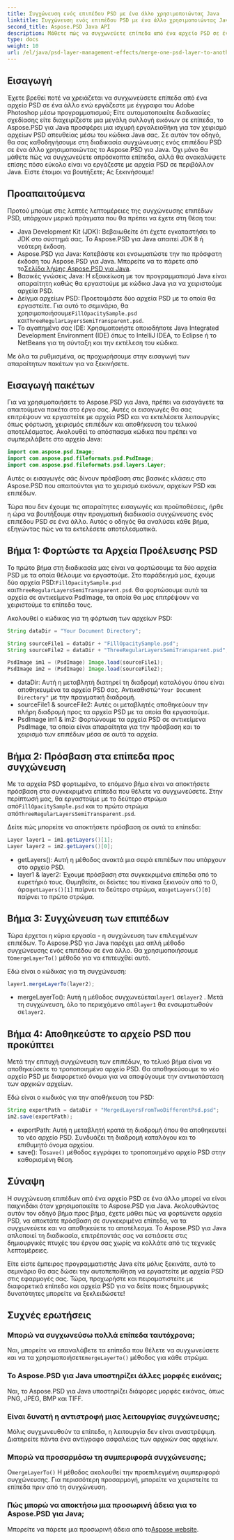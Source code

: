 ```yaml
---
title: Συγχώνευση ενός επιπέδου PSD με ένα άλλο χρησιμοποιώντας Java
linktitle: Συγχώνευση ενός επιπέδου PSD με ένα άλλο χρησιμοποιώντας Java
second_title: Aspose.PSD Java API
description: Μάθετε πώς να συγχωνεύετε επίπεδα από ένα αρχείο PSD σε ένα άλλο χρησιμοποιώντας το Aspose.PSD για Java με το βήμα προς βήμα εκμάθησή μας. Ιδανικό για την αυτοματοποίηση των διαδικασιών σχεδιασμού σας.
type: docs
weight: 10
url: /el/java/psd-layer-management-effects/merge-one-psd-layer-to-another/
---
```

## Εισαγωγή

Έχετε βρεθεί ποτέ να χρειάζεται να συγχωνεύσετε επίπεδα από ένα αρχείο PSD σε ένα άλλο ενώ εργάζεστε με έγγραφα του Adobe Photoshop μέσω προγραμματισμού; Είτε αυτοματοποιείτε διαδικασίες σχεδίασης είτε διαχειρίζεστε μια μεγάλη συλλογή εικόνων σε επίπεδα, το Aspose.PSD για Java προσφέρει μια ισχυρή εργαλειοθήκη για τον χειρισμό αρχείων PSD απευθείας μέσω του κώδικα Java σας. Σε αυτόν τον οδηγό, θα σας καθοδηγήσουμε στη διαδικασία συγχώνευσης ενός επιπέδου PSD σε ένα άλλο χρησιμοποιώντας το Aspose.PSD για Java. Όχι μόνο θα μάθετε πώς να συγχωνεύετε απρόσκοπτα επίπεδα, αλλά θα ανακαλύψετε επίσης πόσο εύκολο είναι να εργάζεστε με αρχεία PSD σε περιβάλλον Java. Είστε έτοιμοι να βουτήξετε; Ας ξεκινήσουμε!

## Προαπαιτούμενα

Προτού μπούμε στις λεπτές λεπτομέρειες της συγχώνευσης επιπέδων PSD, υπάρχουν μερικά πράγματα που θα πρέπει να έχετε στη θέση του:

- Java Development Kit (JDK): Βεβαιωθείτε ότι έχετε εγκαταστήσει το JDK στο σύστημά σας. Το Aspose.PSD για Java απαιτεί JDK 8 ή νεότερη έκδοση.
-  Aspose.PSD για Java: Κατεβάστε και ενσωματώστε την πιο πρόσφατη έκδοση του Aspose.PSD για Java. Μπορείτε να το πάρετε από το[Σελίδα λήψης Aspose.PSD για Java](https://releases.aspose.com/psd/java/).
- Βασικές γνώσεις Java: Η εξοικείωση με τον προγραμματισμό Java είναι απαραίτητη καθώς θα εργαστούμε με κώδικα Java για να χειριστούμε αρχεία PSD.
-  Δείγμα αρχείων PSD: Προετοιμάστε δύο αρχεία PSD με τα οποία θα εργαστείτε. Για αυτό το σεμινάριο, θα χρησιμοποιήσουμε`FillOpacitySample.psd` και`ThreeRegularLayersSemiTransparent.psd`.
- Το αγαπημένο σας IDE: Χρησιμοποιήστε οποιοδήποτε Java Integrated Development Environment (IDE) όπως το IntelliJ IDEA, το Eclipse ή το NetBeans για τη σύνταξη και την εκτέλεση του κώδικα.

Με όλα τα ρυθμισμένα, ας προχωρήσουμε στην εισαγωγή των απαραίτητων πακέτων για να ξεκινήσετε.

## Εισαγωγή πακέτων

Για να χρησιμοποιήσετε το Aspose.PSD για Java, πρέπει να εισαγάγετε τα απαιτούμενα πακέτα στο έργο σας. Αυτές οι εισαγωγές θα σας επιτρέψουν να εργαστείτε με αρχεία PSD και να εκτελέσετε λειτουργίες όπως φόρτωση, χειρισμός επιπέδων και αποθήκευση του τελικού αποτελέσματος. Ακολουθεί το απόσπασμα κώδικα που πρέπει να συμπεριλάβετε στο αρχείο Java:

```java
import com.aspose.psd.Image;
import com.aspose.psd.fileformats.psd.PsdImage;
import com.aspose.psd.fileformats.psd.layers.Layer;
```

Αυτές οι εισαγωγές σάς δίνουν πρόσβαση στις βασικές κλάσεις στο Aspose.PSD που απαιτούνται για το χειρισμό εικόνων, αρχείων PSD και επιπέδων.

Τώρα που δεν έχουμε τις απαραίτητες εισαγωγές και προϋποθέσεις, ήρθε η ώρα να βουτήξουμε στην πραγματική διαδικασία συγχώνευσης ενός επιπέδου PSD σε ένα άλλο. Αυτός ο οδηγός θα αναλύσει κάθε βήμα, εξηγώντας πώς να τα εκτελέσετε αποτελεσματικά.

## Βήμα 1: Φορτώστε τα Αρχεία Προέλευσης PSD

 Το πρώτο βήμα στη διαδικασία μας είναι να φορτώσουμε τα δύο αρχεία PSD με τα οποία θέλουμε να εργαστούμε. Στο παράδειγμά μας, έχουμε δύο αρχεία PSD:`FillOpacitySample.psd` και`ThreeRegularLayersSemiTransparent.psd`. Θα φορτώσουμε αυτά τα αρχεία σε αντικείμενα PsdImage, τα οποία θα μας επιτρέψουν να χειριστούμε τα επίπεδα τους.

Ακολουθεί ο κώδικας για τη φόρτωση των αρχείων PSD:

```java
String dataDir = "Your Document Directory";

String sourceFile1 = dataDir + "FillOpacitySample.psd";
String sourceFile2 = dataDir + "ThreeRegularLayersSemiTransparent.psd";

PsdImage im1 = (PsdImage) Image.load(sourceFile1);
PsdImage im2 = (PsdImage) Image.load(sourceFile2);
```

- dataDir: Αυτή η μεταβλητή διατηρεί τη διαδρομή καταλόγου όπου είναι αποθηκευμένα τα αρχεία PSD σας. Αντικαθιστώ`"Your Document Directory"` με την πραγματική διαδρομή.
- sourceFile1 & sourceFile2: Αυτές οι μεταβλητές αποθηκεύουν την πλήρη διαδρομή προς τα αρχεία PSD με τα οποία θα εργαστούμε.
- PsdImage im1 & im2: Φορτώνουμε τα αρχεία PSD σε αντικείμενα PsdImage, τα οποία είναι απαραίτητα για την πρόσβαση και το χειρισμό των επιπέδων μέσα σε αυτά τα αρχεία.

## Βήμα 2: Πρόσβαση στα επίπεδα προς συγχώνευση

 Με τα αρχεία PSD φορτωμένα, το επόμενο βήμα είναι να αποκτήσετε πρόσβαση στα συγκεκριμένα επίπεδα που θέλετε να συγχωνεύσετε. Στην περίπτωσή μας, θα εργαστούμε με το δεύτερο στρώμα από`FillOpacitySample.psd` και το πρώτο στρώμα από`ThreeRegularLayersSemiTransparent.psd`.

Δείτε πώς μπορείτε να αποκτήσετε πρόσβαση σε αυτά τα επίπεδα:

```java
Layer layer1 = im1.getLayers()[1];
Layer layer2 = im2.getLayers()[0];
```

- getLayers(): Αυτή η μέθοδος ανακτά μια σειρά επιπέδων που υπάρχουν στο αρχείο PSD.
-  layer1 & layer2: Έχουμε πρόσβαση στα συγκεκριμένα επίπεδα από το ευρετήριό τους. Θυμηθείτε, οι δείκτες του πίνακα ξεκινούν από το 0, άρα`getLayers()[1]` παίρνει το δεύτερο στρώμα, και`getLayers()[0]` παίρνει το πρώτο στρώμα.

## Βήμα 3: Συγχώνευση των επιπέδων

Τώρα έρχεται η κύρια εργασία - η συγχώνευση των επιλεγμένων επιπέδων. Το Aspose.PSD για Java παρέχει μια απλή μέθοδο συγχώνευσης ενός επιπέδου σε ένα άλλο. Θα χρησιμοποιήσουμε το`mergeLayerTo()` μέθοδο για να επιτευχθεί αυτό.

Εδώ είναι ο κώδικας για τη συγχώνευση:

```java
layer1.mergeLayerTo(layer2);
```

-  mergeLayerTo(): Αυτή η μέθοδος συγχωνεύεται`layer1` σε`layer2` . Μετά τη συγχώνευση, όλο το περιεχόμενο από`layer1` θα ενσωματωθούν σε`layer2`.

## Βήμα 4: Αποθηκεύστε το αρχείο PSD που προκύπτει

Μετά την επιτυχή συγχώνευση των επιπέδων, το τελικό βήμα είναι να αποθηκεύσετε το τροποποιημένο αρχείο PSD. Θα αποθηκεύσουμε το νέο αρχείο PSD με διαφορετικό όνομα για να αποφύγουμε την αντικατάσταση των αρχικών αρχείων.

Εδώ είναι ο κωδικός για την αποθήκευση του PSD:

```java
String exportPath = dataDir + "MergedLayersFromTwoDifferentPsd.psd";
im2.save(exportPath);
```

- exportPath: Αυτή η μεταβλητή κρατά τη διαδρομή όπου θα αποθηκευτεί το νέο αρχείο PSD. Συνδυάζει τη διαδρομή καταλόγου και το επιθυμητό όνομα αρχείου.
-  save(): Το`save()` μέθοδος εγγράφει το τροποποιημένο αρχείο PSD στην καθορισμένη θέση.

## Σύναψη

Η συγχώνευση επιπέδων από ένα αρχείο PSD σε ένα άλλο μπορεί να είναι παιχνιδάκι όταν χρησιμοποιείτε το Aspose.PSD για Java. Ακολουθώντας αυτόν τον οδηγό βήμα προς βήμα, έχετε μάθει πώς να φορτώνετε αρχεία PSD, να αποκτάτε πρόσβαση σε συγκεκριμένα επίπεδα, να τα συγχωνεύετε και να αποθηκεύετε το αποτέλεσμα. Το Aspose.PSD για Java απλοποιεί τη διαδικασία, επιτρέποντάς σας να εστιάσετε στις δημιουργικές πτυχές του έργου σας χωρίς να κολλάτε από τις τεχνικές λεπτομέρειες.

Είτε είστε έμπειρος προγραμματιστής Java είτε μόλις ξεκινάτε, αυτό το σεμινάριο θα σας δώσει την αυτοπεποίθηση να εργαστείτε με αρχεία PSD στις εφαρμογές σας. Τώρα, προχωρήστε και πειραματιστείτε με διαφορετικά επίπεδα και αρχεία PSD για να δείτε ποιες δημιουργικές δυνατότητες μπορείτε να ξεκλειδώσετε!

## Συχνές ερωτήσεις

### Μπορώ να συγχωνεύσω πολλά επίπεδα ταυτόχρονα;
 Ναι, μπορείτε να επαναλάβετε τα επίπεδα που θέλετε να συγχωνεύσετε και να τα χρησιμοποιήσετε`mergeLayerTo()` μέθοδος για κάθε στρώμα.

### Το Aspose.PSD για Java υποστηρίζει άλλες μορφές εικόνας;
Ναι, το Aspose.PSD για Java υποστηρίζει διάφορες μορφές εικόνας, όπως PNG, JPEG, BMP και TIFF.

### Είναι δυνατή η αντιστροφή μιας λειτουργίας συγχώνευσης;
Μόλις συγχωνευθούν τα επίπεδα, η λειτουργία δεν είναι αναστρέψιμη. Διατηρείτε πάντα ένα αντίγραφο ασφαλείας των αρχικών σας αρχείων.

### Μπορώ να προσαρμόσω τη συμπεριφορά συγχώνευσης;
 Ο`mergeLayerTo()` Η μέθοδος ακολουθεί την προεπιλεγμένη συμπεριφορά συγχώνευσης. Για περισσότερη προσαρμογή, μπορείτε να χειριστείτε τα επίπεδα πριν από τη συγχώνευση.

### Πώς μπορώ να αποκτήσω μια προσωρινή άδεια για το Aspose.PSD για Java;
 Μπορείτε να πάρετε μια προσωρινή άδεια από το[Aspose website](https://purchase.aspose.com/temporary-license/).